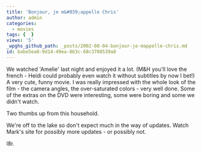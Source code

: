 ```yaml
---
title: 'Bonjour, je m&#039;appelle Chris'
author: admin
categories:
  - movies
tags: {  }
views: '5'
_wpghs_github_path: _posts/2002-08-04-bonjour-je-mappelle-chris.md
id: babe5ea8-9d14-49ea-863c-68c3708539a8
---
```

<p>We watched 'Amelie' last night and enjoyed it a lot. (M&amp;H you'll love the french - Heidi could probably even watch it without subtitles by now I bet!) A very cute, funny movie. I was really impressed with the whole look of the film - the camera angles, the over-saturated colors - very well done. Some of the extras on the DVD were interesting, some were boring and some we didn't watch.</p>
<p>Two thumbs up from this household.</p>
<p>We're off to the lake so don't expect much in the way of updates. Watch Mark's site for possibly more updates - or possibly not.</p>
<p>l8r.</p>
